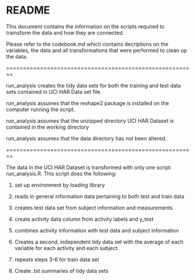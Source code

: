 README
========================================================

This document contains the information on the scripts required to trainsform the data and how they are connected. 

Please refer to the codebook.md which contains decriptions on the variables, the data and all transformations that were performed to clean up the data.

========================================================

run_analysis creates the tidy data sets for both the training and test data sets contained in UCI HAR Data set file. 

run_analysis assumes that the reshape2 package is installed on the computer running the script. 

run_analysis assumes that the unzipped directory UCI HAR Dataset is contained in the working directory

run_analysis assumes that the data directory has not been altered.

========================================================

The data in the UCI HAR Dataset is transformed with only one script: run_analysis.R. This script does the following:

1) set up environment by loading library
2) reads in general information data pertaining to both test and train data

3) creates test data set from subject information and measurements
4) create activity data column from activity labels and y_test
5) combines activity information with test data and subject information
6) Creates a second, independent tidy data set with the average of each variable for each activity and each subject. 
7) repeats steps 3-6 for train data set

8) Create .txt summaries of tidy data sets
